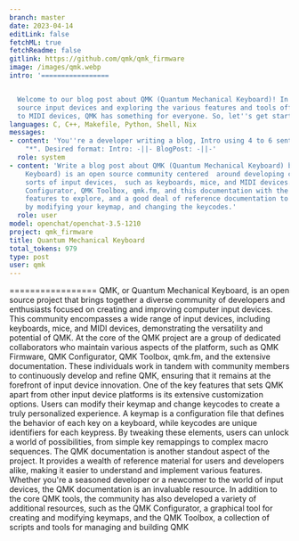 ```yaml
---
branch: master
date: 2023-04-14
editLink: false
fetchML: true
fetchReadme: false
gitlink: https://github.com/qmk/qmk_firmware
image: /images/qmk.webp
intro: '=================


  Welcome to our blog post about QMK (Quantum Mechanical Keyboard)! In this post, we''ll be diving into the world of open
  source input devices and exploring the various features and tools offered by the QMK community. From keyboards and mice
  to MIDI devices, QMK has something for everyone. So, let''s get started on our journey into the fascinating world of QMK!'
languages: C, C++, Makefile, Python, Shell, Nix
messages:
- content: 'You''re a developer writing a blog, Intro using 4 to 6 sentences, Blog Post using 12 to 15 sentences, don''t use
    "*". Desired format: Intro: -||- BlogPost: -||-'
  role: system
- content: 'Write a blog post about QMK (Quantum Mechanical Keyboard) based on the following github readme: QMK (Quantum Mechanical
    Keyboard) is an open source community centered  around developing computer input devices. The community encompasses all
    sorts of input devices,  such as keyboards, mice, and MIDI devices. A core group of collaborators maintains QMK Firmware,  QMK
    Configurator, QMK Toolbox, qmk.fm, and this documentation with the help of community members like you. QMK has lots of
    features to explore, and a good deal of reference documentation to dig through.  Most features are taken advantage of
    by modifying your keymap, and changing the keycodes.'
  role: user
model: openchat/openchat-3.5-1210
project: qmk_firmware
title: Quantum Mechanical Keyboard
total_tokens: 979
type: post
user: qmk
---
```

<script setup>
 import ArticleItem from '/components/ArticleItem.vue';
 import ArticleFooter from '/components/ArticleFooter.vue';
</script>
<ArticleItem :frontmatter="$frontmatter"/>
=================  QMK, or Quantum Mechanical Keyboard, is an open source project that brings together a diverse
community of developers and enthusiasts focused on creating and improving computer input devices. This community
encompasses a wide range of input devices, including keyboards, mice, and MIDI devices, demonstrating the versatility
and potential of QMK.  At the core of the QMK project are a group of dedicated collaborators who maintain various
aspects of the platform, such as QMK Firmware, QMK Configurator, QMK Toolbox, qmk.fm, and the extensive documentation.
These individuals work in tandem with community members to continuously develop and refine QMK, ensuring that it remains
at the forefront of input device innovation.  One of the key features that sets QMK apart from other input device
platforms is its extensive customization options. Users can modify their keymap and change keycodes to create a truly
personalized experience. A keymap is a configuration file that defines the behavior of each key on a keyboard, while
keycodes are unique identifiers for each keypress. By tweaking these elements, users can unlock a world of
possibilities, from simple key remappings to complex macro sequences.  The QMK documentation is another standout aspect
of the project. It provides a wealth of reference material for users and developers alike, making it easier to
understand and implement various features. Whether you're a seasoned developer or a newcomer to the world of input
devices, the QMK documentation is an invaluable resource.  In addition to the core QMK tools, the community has also
developed a variety of additional resources, such as the QMK Configurator, a graphical tool for creating and modifying
keymaps, and the QMK Toolbox, a collection of scripts and tools for managing and building QMK


<ArticleFooter :frontmatter="$frontmatter"/>
